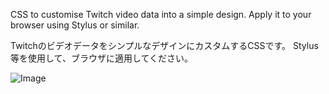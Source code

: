 CSS to customise Twitch video data into a simple design.
Apply it to your browser using Stylus or similar.

TwitchのビデオデータをシンプルなデザインにカスタムするCSSです。
Stylus等を使用して、ブラウザに適用してください。

![Image](https://github.com/user-attachments/assets/bfb5ec8e-fcf4-447c-a003-b9d256222879)